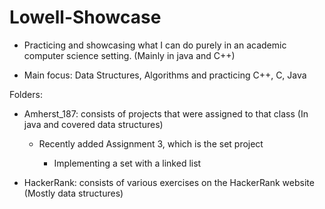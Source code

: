 # Lowell-Showcase

* Practicing and showcasing what I can do purely in an academic computer science setting. (Mainly in java and C++)

* Main focus: Data Structures, Algorithms and practicing C++, C, Java

Folders: 

  - Amherst_187: consists of projects that were assigned to that class (In java and covered data structures)
  
    - Recently added Assignment 3, which is the set project
    
      - Implementing a set with a linked list
      
  
  - HackerRank: consists of various exercises on the HackerRank website (Mostly data structures)
